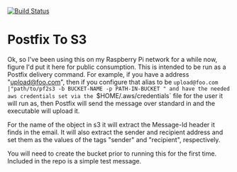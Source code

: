 [![Build Status](https://www.travis-ci.org/baldguysoftware/pf2s3.svg?branch=master)](https://www.travis-ci.org/baldguysoftware/pf2s3)

# Postfix To S3

Ok, so I've been using this on my Raspberry Pi network for a while now, figure
I'd put it here for public consumption. This is intended to be run as a Postfix
delivery command. For example, if you have a address "upload@foo.com", then if
you configure that alias to be `upload@foo.com |"path/to/pf2s3 -b BUCKET-NAME
-p PATH-IN-BUCKET " and have the needed aws credentials set via the
`$HOME/.aws/credentials` file for the user it will run as, then Postfix will
send the message over standard in and the executable will upload it.

For the name of the object in s3 it will extract the Message-Id header it finds
in the email. It will also extract the sender and recipient address and set
them as the values of the tags "sender" and "recipient", respectively. 

You will need to create the bucket prior to running this for the first time.
Included in the repo is a simple test message.


